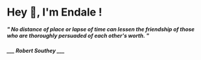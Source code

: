 <h1 title="head"> Hey 👋, I'm Endale !</h1>

**<h5><i>" No distance of place or lapse of time can lessen the friendship of those who are thoroughly persuaded of each other's worth. "</i></h5>**

*<b>___ Robert Southey ___</b>*
